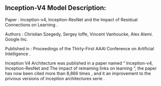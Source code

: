 ## Inception-V4 Model Description:

Paper : Inception-v4, Inception-ResNet and the Impact of Residual Connections on Learning .

Authors : Christian Szegedy, Sergey Ioffe, Vincent Vanhoucke, Alex Alemi. Google Inc.

Published in : Proceedings of the Thirty-First AAAI Conference on Artificial Intelligence .

Inception V4 Architecture was published in a paper named “ Inception-v4, Inception-ResNet and The impact of remaining links on learning “, the paper has now been cited more than 8,866 times , and it an improvement to the privious versions of inception architectures serie .
